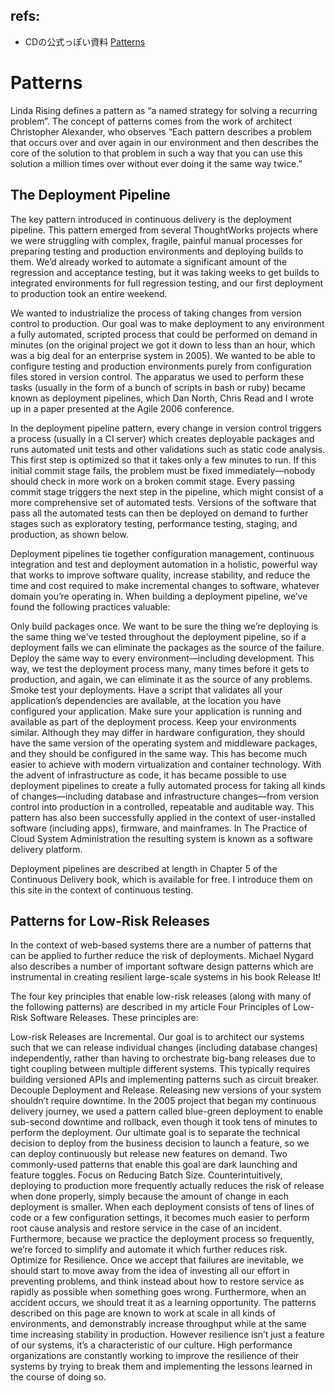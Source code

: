 ## refs:

- CDの公式っぽい資料 [Patterns](https://continuousdelivery.com/implementing/patterns/)

# Patterns

Linda Rising defines a pattern as “a named strategy for solving a recurring problem”. The concept of patterns comes from the work of architect Christopher Alexander, who observes “Each pattern describes a problem that occurs over and over again in our environment and then describes the core of the solution to that problem in such a way that you can use this solution a million times over without ever doing it the same way twice.”

## The Deployment Pipeline

The key pattern introduced in continuous delivery is the deployment pipeline. This pattern emerged from several ThoughtWorks projects where we were struggling with complex, fragile, painful manual processes for preparing testing and production environments and deploying builds to them. We’d already worked to automate a significant amount of the regression and acceptance testing, but it was taking weeks to get builds to integrated environments for full regression testing, and our first deployment to production took an entire weekend.

We wanted to industrialize the process of taking changes from version control to production. Our goal was to make deployment to any environment a fully automated, scripted process that could be performed on demand in minutes (on the original project we got it down to less than an hour, which was a big deal for an enterprise system in 2005). We wanted to be able to configure testing and production environments purely from configuration files stored in version control. The apparatus we used to perform these tasks (usually in the form of a bunch of scripts in bash or ruby) became known as deployment pipelines, which Dan North, Chris Read and I wrote up in a paper presented at the Agile 2006 conference.

In the deployment pipeline pattern, every change in version control triggers a process (usually in a CI server) which creates deployable packages and runs automated unit tests and other validations such as static code analysis. This first step is optimized so that it takes only a few minutes to run. If this initial commit stage fails, the problem must be fixed immediately—nobody should check in more work on a broken commit stage. Every passing commit stage triggers the next step in the pipeline, which might consist of a more comprehensive set of automated tests. Versions of the software that pass all the automated tests can then be deployed on demand to further stages such as exploratory testing, performance testing, staging, and production, as shown below.

Deployment pipelines tie together configuration management, continuous integration and test and deployment automation in a holistic, powerful way that works to improve software quality, increase stability, and reduce the time and cost required to make incremental changes to software, whatever domain you’re operating in. When building a deployment pipeline, we’ve found the following practices valuable:

Only build packages once. We want to be sure the thing we’re deploying is the same thing we’ve tested throughout the deployment pipeline, so if a deployment fails we can eliminate the packages as the source of the failure.
Deploy the same way to every environment—including development. This way, we test the deployment process many, many times before it gets to production, and again, we can eliminate it as the source of any problems.
Smoke test your deployments. Have a script that validates all your application’s dependencies are available, at the location you have configured your application. Make sure your application is running and available as part of the deployment process.
Keep your environments similar. Although they may differ in hardware configuration, they should have the same version of the operating system and middleware packages, and they should be configured in the same way. This has become much easier to achieve with modern virtualization and container technology.
With the advent of infrastructure as code, it has became possible to use deployment pipelines to create a fully automated process for taking all kinds of changes—including database and infrastructure changes—from version control into production in a controlled, repeatable and auditable way. This pattern has also been successfully applied in the context of user-installed software (including apps), firmware, and mainframes. In The Practice of Cloud System Administration the resulting system is known as a software delivery platform.

Deployment pipelines are described at length in Chapter 5 of the Continuous Delivery book, which is available for free. I introduce them on this site in the context of continuous testing.

## Patterns for Low-Risk Releases

In the context of web-based systems there are a number of patterns that can be applied to further reduce the risk of deployments. Michael Nygard also describes a number of important software design patterns which are instrumental in creating resilient large-scale systems in his book Release It!

The four key principles that enable low-risk releases (along with many of the following patterns) are described in my article Four Principles of Low-Risk Software Releases. These principles are:

Low-risk Releases are Incremental. Our goal is to architect our systems such that we can release individual changes (including database changes) independently, rather than having to orchestrate big-bang releases due to tight coupling between multiple different systems. This typically requires building versioned APIs and implementing patterns such as circuit breaker.
Decouple Deployment and Release. Releasing new versions of your system shouldn’t require downtime. In the 2005 project that began my continuous delivery journey, we used a pattern called blue-green deployment to enable sub-second downtime and rollback, even though it took tens of minutes to perform the deployment. Our ultimate goal is to separate the technical decision to deploy from the business decision to launch a feature, so we can deploy continuously but release new features on demand. Two commonly-used patterns that enable this goal are dark launching and feature toggles.
Focus on Reducing Batch Size. Counterintuitively, deploying to production more frequently actually reduces the risk of release when done properly, simply because the amount of change in each deployment is smaller. When each deployment consists of tens of lines of code or a few configuration settings, it becomes much easier to perform root cause analysis and restore service in the case of an incident. Furthermore, because we practice the deployment process so frequently, we’re forced to simplify and automate it which further reduces risk.
Optimize for Resilience. Once we accept that failures are inevitable, we should start to move away from the idea of investing all our effort in preventing problems, and think instead about how to restore service as rapidly as possible when something goes wrong. Furthermore, when an accident occurs, we should treat it as a learning opportunity. The patterns described on this page are known to work at scale in all kinds of environments, and demonstrably increase throughput while at the same time increasing stability in production. However resilience isn’t just a feature of our systems, it’s a characteristic of our culture. High performance organizations are constantly working to improve the resilience of their systems by trying to break them and implementing the lessons learned in the course of doing so.
